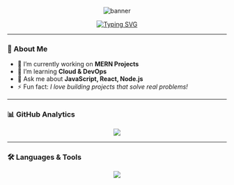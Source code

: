 <p align="center">
  <img src="https://capsule-render.vercel.app/api?type=rect&color=0:4A90E2,100:9013FE&height=120&section=header&text=Keshav%20Kumar%20🚀%20Fullstack%20Developer&fontSize=35&fontColor=ffffff&animation=scaleIn" alt="banner" />
</p>


<p align="center">
  <a href="https://git.io/typing-svg">
    <img src="https://readme-typing-svg.herokuapp.com?font=Fira+Code&size=22&pause=1000&color=2E9CCA&center=true&vCenter=true&width=500&lines=Fullstack+Developer;Open+Source+Contributor;Tech+Enthusiast;Problem+Solver" alt="Typing SVG" />
  </a>
</p>

---

### 🚀 About Me
- 🔭 I’m currently working on **MERN Projects**
- 🌱 I’m learning **Cloud & DevOps**
- 💬 Ask me about **JavaScript, React, Node.js**
- ⚡ Fun fact: *I love building projects that solve real problems!*

---

### 📊 GitHub Analytics
<p align="center">
  <img src="https://github-readme-stats.vercel.app/api/top-langs/?username=keshavkumar&layout=compact&theme=radical" />
</p>

---

### 🛠️ Languages & Tools
<p align="center">
  <img src="https://skillicons.dev/icons?i=html,css,js,react,nodejs,express,mongodb,git,github,vscode,figma" />
</p>
